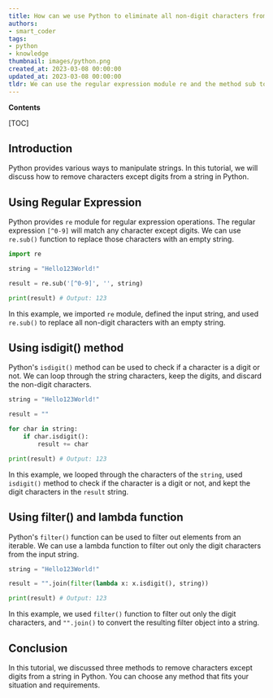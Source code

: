 ```yaml
---
title: How can we use Python to eliminate all non-digit characters from a string?
authors:
- smart_coder
tags:
- python
- knowledge
thumbnail: images/python.png
created_at: 2023-03-08 00:00:00
updated_at: 2023-03-08 00:00:00
tldr: We can use the regular expression module re and the method sub to remove all characters except digits from a string in Python.
---
```


**Contents**

[TOC]

## Introduction

Python provides various ways to manipulate strings. In this tutorial, we will discuss how to remove characters except digits from a string in Python. 

## Using Regular Expression

Python provides `re` module for regular expression operations. The regular expression `[^0-9]` will match any character except digits. We can use `re.sub()` function to replace those characters with an empty string.

```python
import re

string = "Hello123World!"

result = re.sub('[^0-9]', '', string)

print(result) # Output: 123
```

In this example, we imported `re` module, defined the input string, and used `re.sub()` to replace all non-digit characters with an empty string.

## Using isdigit() method

Python's `isdigit()` method can be used to check if a character is a digit or not. We can loop through the string characters, keep the digits, and discard the non-digit characters.

```python
string = "Hello123World!"

result = ""

for char in string:
    if char.isdigit():
        result += char

print(result) # Output: 123
```

In this example, we looped through the characters of the `string`, used `isdigit()` method to check if the character is a digit or not, and kept the digit characters in the `result` string.

## Using filter() and lambda function

Python's `filter()` function can be used to filter out elements from an iterable. We can use a lambda function to filter out only the digit characters from the input string.

```python
string = "Hello123World!"

result = "".join(filter(lambda x: x.isdigit(), string))

print(result) # Output: 123
```

In this example, we used `filter()` function to filter out only the digit characters, and `"".join()` to convert the resulting filter object into a string.

## Conclusion

In this tutorial, we discussed three methods to remove characters except digits from a string in Python. You can choose any method that fits your situation and requirements.
